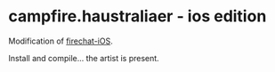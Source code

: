 campfire.haustraliaer - ios edition
============

Modification of [firechat-iOS](https://github.com/firebase/firechat-ios).

Install and compile... the artist is present.

